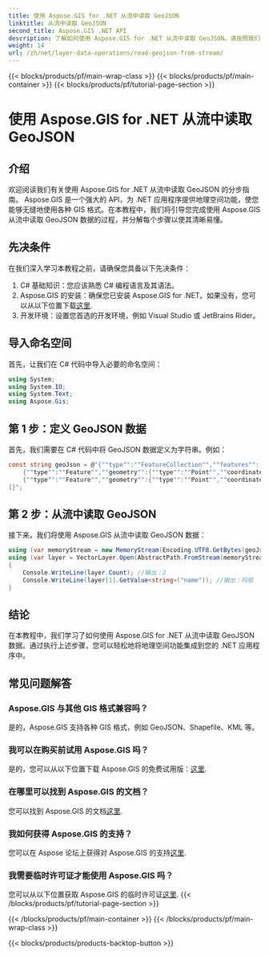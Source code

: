 ```yaml
---
title: 使用 Aspose.GIS for .NET 从流中读取 GeoJSON
linktitle: 从流中读取 GeoJSON
second_title: Aspose.GIS .NET API
description: 了解如何使用 Aspose.GIS for .NET 从流中读取 GeoJSON。请按照我们的分步指南将地理空间无缝集成到您的应用程序中。
weight: 14
url: /zh/net/layer-data-operations/read-geojson-from-stream/
---
```


{{< blocks/products/pf/main-wrap-class >}}
{{< blocks/products/pf/main-container >}}
{{< blocks/products/pf/tutorial-page-section >}}

# 使用 Aspose.GIS for .NET 从流中读取 GeoJSON

## 介绍
欢迎阅读我们有关使用 Aspose.GIS for .NET 从流中读取 GeoJSON 的分步指南。 Aspose.GIS 是一个强大的 API，为 .NET 应用程序提供地理空间功能，使您能够无缝地使用各种 GIS 格式。在本教程中，我们将引导您完成使用 Aspose.GIS 从流中读取 GeoJSON 数据的过程，并分解每个步骤以使其清晰易懂。
## 先决条件
在我们深入学习本教程之前，请确保您具备以下先决条件：
1. C# 基础知识：您应该熟悉 C# 编程语言及其语法。
2.  Aspose.GIS 的安装：确保您已安装 Aspose.GIS for .NET。如果没有，您可以从以下位置下载[这里](https://releases.aspose.com/gis/net/).
3. 开发环境：设置您首选的开发环境，例如 Visual Studio 或 JetBrains Rider。

## 导入命名空间
首先，让我们在 C# 代码中导入必要的命名空间：
```csharp
using System;
using System.IO;
using System.Text;
using Aspose.Gis;
```

## 第 1 步：定义 GeoJSON 数据
首先，我们需要在 C# 代码中将 GeoJSON 数据定义为字符串。例如：
```csharp
const string geoJson = @"{""type"":""FeatureCollection"",""features"":[
    {""type"":""Feature"",""geometry"":{""type"":""Point"",""coordinates"":[0, 1]},""properties"":{""name"":""John""}},
    {""type"":""Feature"",""geometry"":{""type"":""Point"",""coordinates"":[2, 3]},""properties"":{""name"":""Mary""}}
]}";
```
## 第 2 步：从流中读取 GeoJSON
接下来，我们将使用 Aspose.GIS 从流中读取 GeoJSON 数据：
```csharp
using (var memoryStream = new MemoryStream(Encoding.UTF8.GetBytes(geoJson)))
using (var layer = VectorLayer.Open(AbstractPath.FromStream(memoryStream), Drivers.GeoJson))
{
    Console.WriteLine(layer.Count); //输出：2
    Console.WriteLine(layer[1].GetValue<string>("name")); //输出：玛丽
}
```

## 结论
在本教程中，我们学习了如何使用 Aspose.GIS for .NET 从流中读取 GeoJSON 数据。通过执行上述步骤，您可以轻松地将地理空间功能集成到您的 .NET 应用程序中。
## 常见问题解答
### Aspose.GIS 与其他 GIS 格式兼容吗？
是的，Aspose.GIS 支持各种 GIS 格式，例如 GeoJSON、Shapefile、KML 等。
### 我可以在购买前试用 Aspose.GIS 吗？
是的，您可以从以下位置下载 Aspose.GIS 的免费试用版：[这里](https://releases.aspose.com/).
### 在哪里可以找到 Aspose.GIS 的文档？
您可以找到 Aspose.GIS 的文档[这里](https://reference.aspose.com/gis/net/).
### 我如何获得 Aspose.GIS 的支持？
您可以在 Aspose 论坛上获得对 Aspose.GIS 的支持[这里](https://forum.aspose.com/c/gis/33).
### 我需要临时许可证才能使用 Aspose.GIS 吗？
您可以从以下位置获取 Aspose.GIS 的临时许可证[这里](https://purchase.aspose.com/temporary-license/).
{{< /blocks/products/pf/tutorial-page-section >}}

{{< /blocks/products/pf/main-container >}}
{{< /blocks/products/pf/main-wrap-class >}}

{{< blocks/products/products-backtop-button >}}
